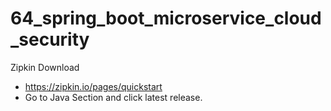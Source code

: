 # 64_spring_boot_microservice_cloud_security

Zipkin Download

- https://zipkin.io/pages/quickstart 
- Go to Java Section and click latest release.